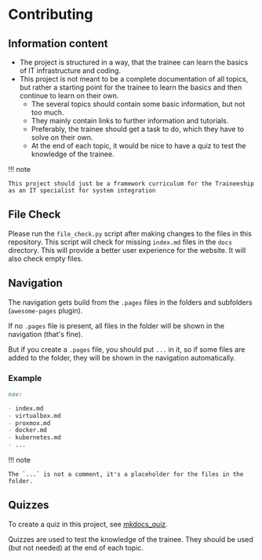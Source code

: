 # Contributing

## Information content

- The project is structured in a way, that the trainee can learn the basics of IT infrastructure and coding.
- This project is not meant to be a complete documentation of all topics, but rather a starting point for the trainee to learn the basics and then continue to learn on their own.
  - The several topics should contain some basic information, but not too much.
  - They mainly contain links to further information and tutorials.
  - Preferably, the trainee should get a task to do, which they have to solve on their own.
  - At the end of each topic, it would be nice to have a quiz to test the knowledge of the trainee.

!!! note

    This project should just be a framework curriculum for the Traineeship as an IT specialist for system integration

## File Check

Please run the `file_check.py` script after making changes to the files in this repository. This script will check for missing `index.md` files in the `docs` directory. This will provide a better user experience for the website.
It will also check empty files.

## Navigation

The navigation gets build from the `.pages` files in the folders and subfolders (`awesome-pages` plugin).

If no `.pages` file is present, all files in the folder will be shown in the navigation (that's fine).

But if you create a `.pages` file, you should put `...` in it, so if some files are added to the folder, they will be shown in the navigation automatically.

### Example

```markdown
nav:

- index.md
- virtualbox.md
- proxmox.md
- docker.md
- kubernetes.md
- ...
```

!!! note

    The `...` is not a comment, it's a placeholder for the files in the folder.

## Quizzes

To create a quiz in this project, see [mkdocs_quiz](https://github.com/skyface753/mkdocs-quiz).

Quizzes are used to test the knowledge of the trainee. They should be used (but not needed) at the end of each topic.
